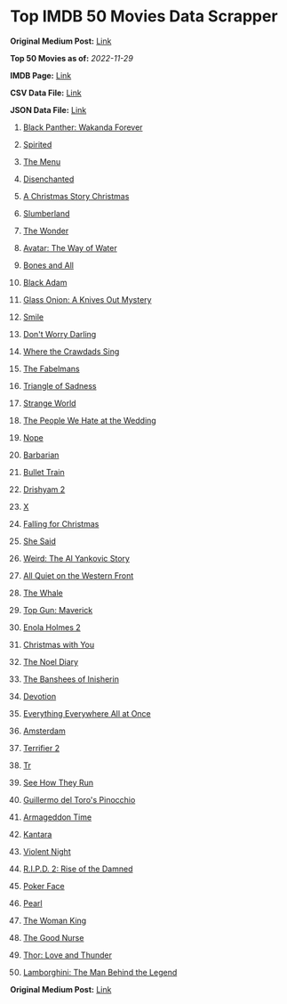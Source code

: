 # Top IMDB 50 Movies Data Scrapper

**Original Medium Post:** [Link](https://medium.com/@nishantsahoo/which-movie-should-i-watch-5c83a3c0f5b1) 

**Top 50 Movies as of:** _2022-11-29_

**IMDB Page:** [Link](http://www.imdb.com/search/title?release_date=2022,2022&title_type=feature)

**CSV Data File:** [Link](/Data/data.csv)

**JSON Data File:** [Link](/Data/data.json)

1. [Black Panther: Wakanda Forever](https://www.imdb.com/title/tt9114286/?ref_=adv_li_tt)

2. [Spirited](https://www.imdb.com/title/tt10999120/?ref_=adv_li_tt)

3. [The Menu](https://www.imdb.com/title/tt9764362/?ref_=adv_li_tt)

4. [Disenchanted](https://www.imdb.com/title/tt1596342/?ref_=adv_li_tt)

5. [A Christmas Story Christmas](https://www.imdb.com/title/tt17220704/?ref_=adv_li_tt)

6. [Slumberland](https://www.imdb.com/title/tt13320662/?ref_=adv_li_tt)

7. [The Wonder](https://www.imdb.com/title/tt9288822/?ref_=adv_li_tt)

8. [Avatar: The Way of Water](https://www.imdb.com/title/tt1630029/?ref_=adv_li_tt)

9. [Bones and All](https://www.imdb.com/title/tt10168670/?ref_=adv_li_tt)

10. [Black Adam](https://www.imdb.com/title/tt6443346/?ref_=adv_li_tt)

11. [Glass Onion: A Knives Out Mystery](https://www.imdb.com/title/tt11564570/?ref_=adv_li_tt)

12. [Smile](https://www.imdb.com/title/tt15474916/?ref_=adv_li_tt)

13. [Don't Worry Darling](https://www.imdb.com/title/tt10731256/?ref_=adv_li_tt)

14. [Where the Crawdads Sing](https://www.imdb.com/title/tt9411972/?ref_=adv_li_tt)

15. [The Fabelmans](https://www.imdb.com/title/tt14208870/?ref_=adv_li_tt)

16. [Triangle of Sadness](https://www.imdb.com/title/tt7322224/?ref_=adv_li_tt)

17. [Strange World](https://www.imdb.com/title/tt10298840/?ref_=adv_li_tt)

18. [The People We Hate at the Wedding](https://www.imdb.com/title/tt9071456/?ref_=adv_li_tt)

19. [Nope](https://www.imdb.com/title/tt10954984/?ref_=adv_li_tt)

20. [Barbarian](https://www.imdb.com/title/tt15791034/?ref_=adv_li_tt)

21. [Bullet Train](https://www.imdb.com/title/tt12593682/?ref_=adv_li_tt)

22. [Drishyam 2](https://www.imdb.com/title/tt15501640/?ref_=adv_li_tt)

23. [X](https://www.imdb.com/title/tt13560574/?ref_=adv_li_tt)

24. [Falling for Christmas](https://www.imdb.com/title/tt14715170/?ref_=adv_li_tt)

25. [She Said](https://www.imdb.com/title/tt14807308/?ref_=adv_li_tt)

26. [Weird: The Al Yankovic Story](https://www.imdb.com/title/tt17076046/?ref_=adv_li_tt)

27. [All Quiet on the Western Front](https://www.imdb.com/title/tt1016150/?ref_=adv_li_tt)

28. [The Whale](https://www.imdb.com/title/tt13833688/?ref_=adv_li_tt)

29. [Top Gun: Maverick](https://www.imdb.com/title/tt1745960/?ref_=adv_li_tt)

30. [Enola Holmes 2](https://www.imdb.com/title/tt14641788/?ref_=adv_li_tt)

31. [Christmas with You](https://www.imdb.com/title/tt15824322/?ref_=adv_li_tt)

32. [The Noel Diary](https://www.imdb.com/title/tt13007592/?ref_=adv_li_tt)

33. [The Banshees of Inisherin](https://www.imdb.com/title/tt11813216/?ref_=adv_li_tt)

34. [Devotion](https://www.imdb.com/title/tt7693316/?ref_=adv_li_tt)

35. [Everything Everywhere All at Once](https://www.imdb.com/title/tt6710474/?ref_=adv_li_tt)

36. [Amsterdam](https://www.imdb.com/title/tt10304142/?ref_=adv_li_tt)

37. [Terrifier 2](https://www.imdb.com/title/tt10403420/?ref_=adv_li_tt)

38. [Tr](https://www.imdb.com/title/tt14444726/?ref_=adv_li_tt)

39. [See How They Run](https://www.imdb.com/title/tt13640696/?ref_=adv_li_tt)

40. [Guillermo del Toro's Pinocchio](https://www.imdb.com/title/tt1488589/?ref_=adv_li_tt)

41. [Armageddon Time](https://www.imdb.com/title/tt10343028/?ref_=adv_li_tt)

42. [Kantara](https://www.imdb.com/title/tt15327088/?ref_=adv_li_tt)

43. [Violent Night](https://www.imdb.com/title/tt12003946/?ref_=adv_li_tt)

44. [R.I.P.D. 2: Rise of the Damned](https://www.imdb.com/title/tt21094994/?ref_=adv_li_tt)

45. [Poker Face](https://www.imdb.com/title/tt14714980/?ref_=adv_li_tt)

46. [Pearl](https://www.imdb.com/title/tt18925334/?ref_=adv_li_tt)

47. [The Woman King](https://www.imdb.com/title/tt8093700/?ref_=adv_li_tt)

48. [The Good Nurse](https://www.imdb.com/title/tt4273800/?ref_=adv_li_tt)

49. [Thor: Love and Thunder](https://www.imdb.com/title/tt10648342/?ref_=adv_li_tt)

50. [Lamborghini: The Man Behind the Legend](https://www.imdb.com/title/tt5533370/?ref_=adv_li_tt)

**Original Medium Post:** [Link](https://medium.com/@nishantsahoo/which-movie-should-i-watch-5c83a3c0f5b1) 

